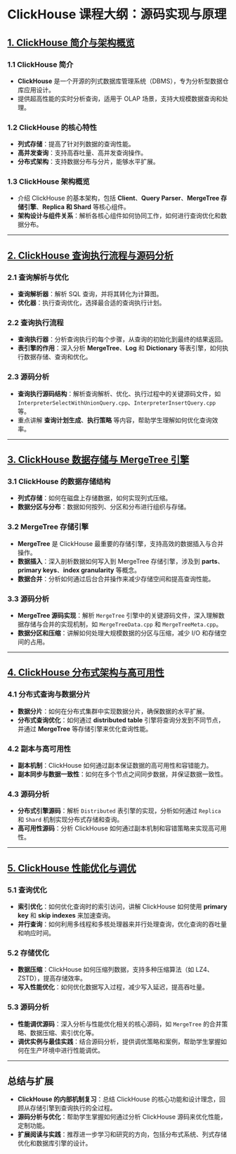# ClickHouse 课程大纲：源码实现与原理

## [1. ClickHouse 简介与架构概览](./1.ClickHouse简介与架构概览.md)
### 1.1 **ClickHouse 简介**
- **ClickHouse** 是一个开源的列式数据库管理系统（DBMS），专为分析型数据仓库应用设计。
- 提供超高性能的实时分析查询，适用于 OLAP 场景，支持大规模数据查询和处理。

### 1.2 **ClickHouse 的核心特性**
- **列式存储**：提高了针对列数据的查询性能。
- **高并发查询**：支持高吞吐量、高并发查询操作。
- **分布式架构**：支持数据分布与分片，能够水平扩展。

### 1.3 **ClickHouse 架构概览**
- 介绍 ClickHouse 的基本架构，包括 **Client**、**Query Parser**、**MergeTree 存储引擎**、**Replica 和 Shard** 等核心组件。
- **架构设计与组件关系**：解析各核心组件如何协同工作，如何进行查询优化和数据分布。

---

## [2. ClickHouse 查询执行流程与源码分析](./2.ClickHouse查询执行流程与源码分析.md)
### 2.1 **查询解析与优化**
- **查询解析器**：解析 SQL 查询，并将其转化为计算图。
- **优化器**：执行查询优化，选择最合适的查询执行计划。

### 2.2 **查询执行流程**
- **查询执行器**：分析查询执行的每个步骤，从查询的初始化到最终的结果返回。
- **表引擎的作用**：深入分析 **MergeTree**、**Log** 和 **Dictionary** 等表引擎，如何执行数据存储、查询和优化。

### 2.3 **源码分析**
- **查询执行源码结构**：解析查询解析、优化、执行过程中的关键源码文件，如 `InterpreterSelectWithUnionQuery.cpp`、`InterpreterInsertQuery.cpp` 等。
- 重点讲解 **查询计划生成**、**执行策略** 等内容，帮助学生理解如何优化查询效率。

---

## [3. ClickHouse 数据存储与 MergeTree 引擎](./3.ClickHouse数据存储与MergeTree引擎.md)
### 3.1 **ClickHouse 的数据存储结构**
- **列式存储**：如何在磁盘上存储数据，如何实现列式压缩。
- **数据分区与分布**：数据如何按列、分区和分布进行组织与存储。

### 3.2 **MergeTree 存储引擎**
- **MergeTree** 是 ClickHouse 最重要的存储引擎，支持高效的数据插入与合并操作。
- **数据插入**：深入剖析数据如何写入到 MergeTree 存储引擎，涉及到 **parts**、**primary keys**、**index granularity** 等概念。
- **数据合并**：分析如何通过后台合并操作来减少存储空间和提高查询性能。

### 3.3 **源码分析**
- **MergeTree 源码实现**：解析 `MergeTree` 引擎中的关键源码文件，深入理解数据存储与合并的实现机制，如 `MergeTreeData.cpp` 和 `MergeTreeMeta.cpp`。
- **数据分区和压缩**：讲解如何处理大规模数据的分区与压缩，减少 I/O 和存储空间的占用。

---

## [4. ClickHouse 分布式架构与高可用性](./4.ClickHouse分布式架构与高可用性.md)
### 4.1 **分布式查询与数据分片**
- **数据分片**：如何在分布式集群中实现数据分片，确保数据的水平扩展。
- **分布式查询优化**：如何通过 **distributed table** 引擎将查询分发到不同节点，并通过 **MergeTree** 等存储引擎来优化查询性能。

### 4.2 **副本与高可用性**
- **副本机制**：ClickHouse 如何通过副本保证数据的高可用性和容错能力。
- **副本同步与数据一致性**：如何在多个节点之间同步数据，并保证数据一致性。

### 4.3 **源码分析**
- **分布式引擎源码**：解析 `Distributed` 表引擎的实现，分析如何通过 `Replica` 和 `Shard` 机制实现分布式存储和查询。
- **高可用性源码**：分析 ClickHouse 如何通过副本机制和容错策略来实现高可用性。

---

## [5. ClickHouse 性能优化与调优](./5.ClickHouse性能优化与调优.md)
### 5.1 **查询优化**
- **索引优化**：如何优化查询时的索引访问，讲解 ClickHouse 如何使用 **primary key** 和 **skip indexes** 来加速查询。
- **并行查询**：如何利用多线程和多核处理器来并行处理查询，优化查询的吞吐量和响应时间。

### 5.2 **存储优化**
- **数据压缩**：ClickHouse 如何压缩列数据，支持多种压缩算法（如 LZ4、ZSTD），提高存储效率。
- **写入性能优化**：如何优化数据写入过程，减少写入延迟，提高吞吐量。

### 5.3 **源码分析**
- **性能调优源码**：深入分析与性能优化相关的核心源码，如 `MergeTree` 的合并策略、数据压缩、索引优化等。
- **调优实例与最佳实践**：结合源码分析，提供调优策略和案例，帮助学生掌握如何在生产环境中进行性能调优。

---

## 总结与扩展
- **ClickHouse 的内部机制复习**：总结 ClickHouse 的核心功能和设计理念，回顾从存储引擎到查询执行的全过程。
- **源码分析与优化**：帮助学生掌握如何通过分析 ClickHouse 源码来优化性能，定制功能。
- **扩展阅读与实践**：推荐进一步学习和研究的方向，包括分布式系统、列式存储优化和数据库引擎的设计。

